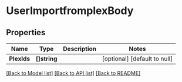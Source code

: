 # UserImportfromplexBody

## Properties
Name | Type | Description | Notes
------------ | ------------- | ------------- | -------------
**PlexIds** | **[]string** |  | [optional] [default to null]

[[Back to Model list]](../README.md#documentation-for-models) [[Back to API list]](../README.md#documentation-for-api-endpoints) [[Back to README]](../README.md)

